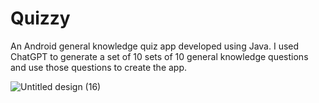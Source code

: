 # Quizzy
An Android general knowledge quiz app developed using Java. I used ChatGPT to generate a set of 10 sets of 10 general knowledge questions and use those questions to create the app.

![Untitled design (16)](https://github.com/xtrsx/Quizzy/assets/53543562/802841c6-ca14-4742-8360-6a8bdfe6a4e4)

